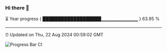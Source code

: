 ### Hi there 👋

⏳ Year progress { ███████████████████▁▁▁▁▁▁▁▁▁▁▁ } 63.95 %

---

⏰ Updated on Thu, 22 Aug 2024 00:59:02 GMT

![Progress Bar CI](https://github.com/liununu/liununu/workflows/Progress%20Bar%20CI/badge.svg)
